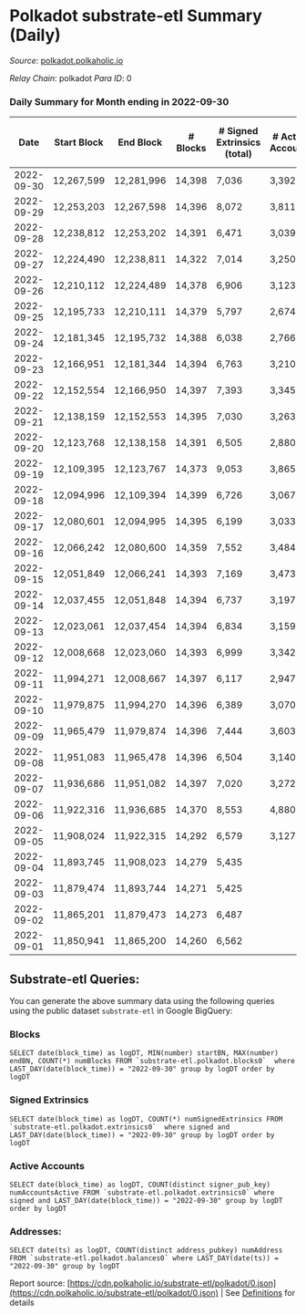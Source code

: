 # Polkadot substrate-etl Summary (Daily)

_Source_: [polkadot.polkaholic.io](https://polkadot.polkaholic.io)

*Relay Chain*: polkadot
*Para ID*: 0



### Daily Summary for Month ending in 2022-09-30


| Date | Start Block | End Block | # Blocks | # Signed Extrinsics (total) | # Active Accounts | # Passive | # New | # Addresses with Balances | # Events | # Transfers | # XCM Transfers In | # XCM Transfers Out |
| ---- | ----------- | --------- | -------- | --------------------------- | ----------------- | --------- | ----- | ------------------------- | -------- | ----------- | ------------------ | ------------------- |
| 2022-09-30 | 12,267,599 | 12,281,996 | 14,398  | 7,036 | 3,392 |  |  | 1,063,064 | 441,670 | 5,937 ($65,307,466.39) | 402 ($607,319.10) | 371 ($1,100,002.65) |
| 2022-09-29 | 12,253,203 | 12,267,598 | 14,396  | 8,072 | 3,811 |  |  |  | 444,269 | 6,966 ($59,574,002.51) | 885 ($2,371,809.11) | 769 ($1,636,209.21) |
| 2022-09-28 | 12,238,812 | 12,253,202 | 14,391  | 6,471 | 3,039 |  |  |  | 431,999 | 5,176 ($32,102,658.02) | 104 ($214,456.58) | 192 ($238,263.76) |
| 2022-09-27 | 12,224,490 | 12,238,811 | 14,322  | 7,014 | 3,250 |  |  |  | 432,953 | 5,452 ($44,415,947.59) | 111 ($578,955.35) | 172 ($532,587.28) |
| 2022-09-26 | 12,210,112 | 12,224,489 | 14,378  | 6,906 | 3,123 |  |  |  | 433,219 | 5,413 ($44,120,342.88) | 93 ($334,924.57) | 175 ($349,273.43) |
| 2022-09-25 | 12,195,733 | 12,210,111 | 14,379  | 5,797 | 2,674 |  |  |  | 424,664 | 4,426 ($21,317,575.68) | 105 ($309,698.55) | 229 ($435,826.88) |
| 2022-09-24 | 12,181,345 | 12,195,732 | 14,388  | 6,038 | 2,766 |  |  |  | 426,412 | 4,597 ($24,823,350.37) | 83 ($277,743.37) | 192 ($515,840.07) |
| 2022-09-23 | 12,166,951 | 12,181,344 | 14,394  | 6,763 | 3,210 |  |  |  | 432,439 | 5,448 ($38,182,173.30) | 123 ($305,010.18) | 244 ($517,086.84) |
| 2022-09-22 | 12,152,554 | 12,166,950 | 14,397  | 7,393 | 3,345 |  |  |  | 439,452 | 5,846 ($38,437,076.33) | 115 ($404,154.44) | 265 ($1,824,564.26) |
| 2022-09-21 | 12,138,159 | 12,152,553 | 14,395  | 7,030 | 3,263 |  |  |  | 433,402 | 6,170 ($106,649,860.06) | 144 ($567,630.45) | 299 ($1,470,430.56) |
| 2022-09-20 | 12,123,768 | 12,138,158 | 14,391  | 6,505 | 2,880 |  |  |  | 427,884 | 5,907 ($34,601,883.94) | 115 ($1,285,831.56) | 324 ($495,008.07) |
| 2022-09-19 | 12,109,395 | 12,123,767 | 14,373  | 9,053 | 3,865 |  |  | 1,057,322 | 450,689 | 8,561 ($129,522,350.21) | 139 ($213,702.15) | 393 ($1,218,069.66) |
| 2022-09-18 | 12,094,996 | 12,109,394 | 14,399  | 6,726 | 3,067 |  |  | 1,056,673 | 425,322 | 5,493 ($68,404,805.14) | 106 ($360,911.49) | 240 ($646,134.60) |
| 2022-09-17 | 12,080,601 | 12,094,995 | 14,395  | 6,199 | 3,033 |  |  | 1,056,244 | 425,749 | 4,753 ($28,387,605.84) | 99 ($350,232.07) | 231 ($1,124,388.36) |
| 2022-09-16 | 12,066,242 | 12,080,600 | 14,359  | 7,552 | 3,484 |  |  | 1,055,751 | 419,531 | 5,983 ($156,602,691.03) | 132 ($218,899.80) | 320 ($462,842.47) |
| 2022-09-15 | 12,051,849 | 12,066,241 | 14,393  | 7,169 | 3,473 |  |  | 1,055,249 | 410,025 | 5,763 ($102,484,099.57) | 106 ($767,681.63) | 240 ($1,169,630.26) |
| 2022-09-14 | 12,037,455 | 12,051,848 | 14,394  | 6,737 | 3,197 |  |  | 1,054,809 | 407,061 | 5,458 ($39,150,802.04) | 102 ($1,556,775.89) | 171 ($273,306.08) |
| 2022-09-13 | 12,023,061 | 12,037,454 | 14,394  | 6,834 | 3,159 |  |  | 1,054,304 | 412,269 | 5,531 ($75,307,529.96) | 99 ($268,015.71) | 172 ($443,424.01) |
| 2022-09-12 | 12,008,668 | 12,023,060 | 14,393  | 6,999 | 3,342 |  |  |  | 404,652 | 5,564 ($77,940,640.07) | 138 ($755,983.31) | 202 ($440,359.96) |
| 2022-09-11 | 11,994,271 | 12,008,667 | 14,397  | 6,117 | 2,947 |  |  |  | 399,937 | 4,623 ($15,864,957.40) | 140 ($101,913.35) | 164 ($152,825.85) |
| 2022-09-10 | 11,979,875 | 11,994,270 | 14,396  | 6,389 | 3,070 |  |  |  | 401,854 | 4,937 ($20,063,151.91) | 85 ($366,917.41) | 165 ($267,175.00) |
| 2022-09-09 | 11,965,479 | 11,979,874 | 14,396  | 7,444 | 3,603 |  |  |  | 408,868 | 5,968 ($37,943,158.59) | 124 ($263,567.30) | 211 ($393,579.58) |
| 2022-09-08 | 11,951,083 | 11,965,478 | 14,396  | 6,504 | 3,140 |  |  | 1,052,256 | 404,704 | 5,197 ($37,226,799.38) | 92 ($221,615.32) | 218 ($484,218.31) |
| 2022-09-07 | 11,936,686 | 11,951,082 | 14,397  | 7,020 | 3,272 |  |  | 1,051,891 | 399,174 | 5,727 ($36,214,625.26) | 98 ($63,536.84) | 249 ($488,837.99) |
| 2022-09-06 | 11,922,316 | 11,936,685 | 14,370  | 8,553 | 4,880 |  |  |  | 414,224 | 7,185 ($39,907,666.68) | 114 ($701,431.12) | 209 ($1,917,996.13) |
| 2022-09-05 | 11,908,024 | 11,922,315 | 14,292  | 6,579 | 3,127 |  |  |  | 405,279 | 5,064 ($41,193,320.14) | 101 ($302,701.72) | 217 ($696,053.32) |
| 2022-09-04 | 11,893,745 | 11,908,023 | 14,279  | 5,435 |  |  |  |  | 393,522 | 4,167 ($25,051,970.75) | 84 ($219,786.98) | 237 ($825,230.27) |
| 2022-09-03 | 11,879,474 | 11,893,744 | 14,271  | 5,425 |  |  |  |  | 397,169 | 4,157 ($10,252,378.21) | 74 ($395,650.10) | 165 ($384,649.41) |
| 2022-09-02 | 11,865,201 | 11,879,473 | 14,273  | 6,487 |  |  |  |  | 396,803 | 5,081 ($41,309,085.45) | 107 ($1,012,541.44) | 184 ($1,064,748.68) |
| 2022-09-01 | 11,850,941 | 11,865,200 | 14,260  | 6,562 |  |  |  |  | 401,604 | 5,118 ($18,914,680.88) | 68 ($325,323.68) | 201 ($734,541.68) |

## Substrate-etl Queries:
You can generate the above summary data using the following queries using the public dataset `substrate-etl` in Google BigQuery:


### Blocks
```
SELECT date(block_time) as logDT, MIN(number) startBN, MAX(number) endBN, COUNT(*) numBlocks FROM `substrate-etl.polkadot.blocks0`  where LAST_DAY(date(block_time)) = "2022-09-30" group by logDT order by logDT
```


### Signed Extrinsics
```
SELECT date(block_time) as logDT, COUNT(*) numSignedExtrinsics FROM `substrate-etl.polkadot.extrinsics0`  where signed and LAST_DAY(date(block_time)) = "2022-09-30" group by logDT order by logDT
```


### Active Accounts
```
SELECT date(block_time) as logDT, COUNT(distinct signer_pub_key) numAccountsActive FROM `substrate-etl.polkadot.extrinsics0` where signed and LAST_DAY(date(block_time)) = "2022-09-30" group by logDT order by logDT
```


### Addresses:
```
SELECT date(ts) as logDT, COUNT(distinct address_pubkey) numAddress FROM `substrate-etl.polkadot.balances0` where LAST_DAY(date(ts)) = "2022-09-30" group by logDT
```



Report source: [https://cdn.polkaholic.io/substrate-etl/polkadot/0.json](https://cdn.polkaholic.io/substrate-etl/polkadot/0.json) | See [Definitions](/DEFINITIONS.md) for details
